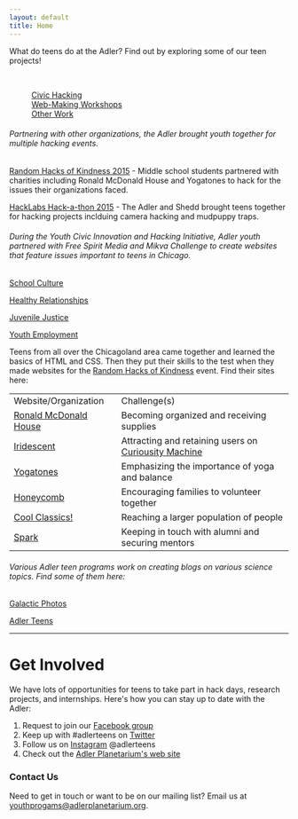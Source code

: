 ```yaml
---
layout: default
title: Home
---
```


What do teens do at the Adler? 
Find out by exploring some of our teen projects!

<br>
<dl class="tabs" data-tab>
  <dd class="active"><a href="#tab-1">Civic Hacking</a></dd>
  <dd><a href="#tab-2">Web-Making Workshops</a></dd>
  <dd><a href="#tab-3">Other Work</a></dd> 
</dl>
<div class="tabs-content">
  
  <div class="content active" id="tab-1">
    <h6>Partnering with other organizations, the Adler brought youth together for multiple hacking events.</h6>
    <p><a href="http://bit.ly/1GDZyNE" target="_blank">Random Hacks of Kindness 2015</a> - Middle school students partnered with charities including Ronald McDonald House and Yogatones to hack for the issues their organizations faced.</p>
    <p><a href="http://bit.ly/1GYYap4" target="_blank">HackLabs Hack-a-thon 2015</a> - The Adler and Shedd brought teens together for hacking projects inclduing camera hacking and mudpuppy traps.</p>
    <p>
    <h6>During the Youth Civic Innovation and Hacking Initiative, Adler youth partnered with Free Spirit Media and Mikva Challenge to create websites that feature issues important to teens in Chicago.</h6>
    <p><a href="http://bit.ly/1kNTCcp" target="_blank">School Culture</a></p>
    <p><a href="http://bit.ly/1quHPPd" target="_blank">Healthy Relationships</a></p>
    <p><a href="http://bit.ly/1km65Bs" target="_blank">Juvenile Justice</a></p>
    <p><a href="http://bit.ly/1lYE5U6" target="_blank">Youth Employment</a></p>
  </div>
  
  <div class="content" id="tab-2">
    <p>Teens from all over the Chicagoland area came together and learned the basics of HTML and CSS. Then they put their skills to the test when they made websites for the <a href="http://bit.ly/1GDZyNE" target="_blank"> Random Hacks of Kindness</a> event. Find their sites here:</p>
    <table>
      <tr>
        <td align="left">Website/Organization</td>
        <td align="left">Challenge(s)</td>
      </tr>  
      <tr>
        <td align="left"><a href="http://bit.ly/RMH2015" target="_blank">Ronald McDonald House</a></td>
        <td align="left">Becoming organized and receiving supplies</td>
      </tr>
      <tr>
        <td align="left"><a href="http://bit.ly/iridescent2015" target="_blank">Iridescent</a></td>
        <td align="left">Attracting and retaining users on <a href="http://curiousitymachine.org" target=_blank">Curiousity Machine</a></td>
      </tr>
      <tr>
        <td align="left"><a href="http://bit.ly/yogatones2015" target="_blank">Yogatones</a></td>
        <td align="left">Emphasizing the importance of yoga and balance</td>
      </tr>
      <tr>
        <td align="left"><a href="http://bit.ly/honeycomb2015" target="_blank">Honeycomb</a></td>
        <td align="left">Encouraging families to volunteer together</td>
      </tr>
      <tr>
        <td align="left"><a href="http://bit.ly/coolclassics2015" target="_blank">Cool Classics!</a></td>
        <td align="left">Reaching a larger population of people</td>
      </tr>  
      <tr>
        <td align="left"><a href="http://bit.ly/sparkprogram2015" target="_blank">Spark</a></td>
        <td align="left">Keeping in touch with alumni and securing mentors</td>
      </tr>
    </table>
  </div>
  
  <div class="content" id="tab-3">
    <h6>Various Adler teen programs work on creating blogs on various science topics. Find some of them here:</h6>
    <p><a href="http://galacticphotos.tumblr.com" target="_blank">Galactic Photos</a></p>
    <p><a href="http://adlerteens.tumblr.com" target="_blank">Adler Teens</a></p> 
    
  </div>
  
  <hr>
</div>


# Get Involved
We have lots of opportunities for teens to take part in hack days, research projects, and internships. Here's how you can stay up to date with the Adler:

1. Request to join our [Facebook group](https://www.facebook.com/groups/adlerteens)
2. Keep up with #adlerteens on [Twitter](https://twitter.com/search?f=realtime&q=%23adlerteens&src=hash)
3. Follow us on [Instagram](https://instagram.com/adlerteens) @adlerteens
4. Check out the [Adler Planetarium's web site](http://www.adlerplanetarium.org/teen-opportunities/)

### Contact Us
Need to get in touch or want to be on our mailing list? Email us at [youthprogams@adlerplanetarium.org](mailto:youthprograms@adlerplanetarium.org). 
